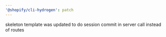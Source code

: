 ```yaml
---
'@shopify/cli-hydrogen': patch
---
```


skeleton template was updated to do session commit in server call instead of routes

